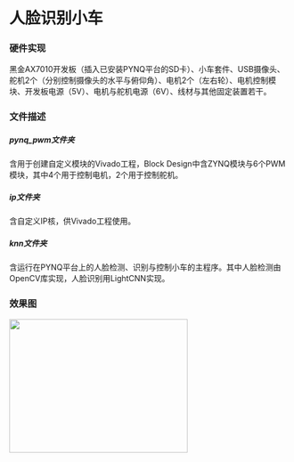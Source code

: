 # 人脸识别小车

### 硬件实现

黑金AX7010开发板（插入已安装PYNQ平台的SD卡）、小车套件、USB摄像头、舵机2个（分别控制摄像头的水平与俯仰角）、电机2个（左右轮）、电机控制模块、开发板电源（5V）、电机与舵机电源（6V）、线材与其他固定装置若干。

### 文件描述

##### pynq_pwm文件夹

含用于创建自定义模块的Vivado工程，Block Design中含ZYNQ模块与6个PWM模块，其中4个用于控制电机，2个用于控制舵机。

##### ip文件夹

含自定义IP核，供Vivado工程使用。

##### knn文件夹

含运行在PYNQ平台上的人脸检测、识别与控制小车的主程序。其中人脸检测由OpenCV库实现，人脸识别用LightCNN实现。

### 效果图

<img width="320" height="240" src="https://github.com/Starman-SWA/readme_img/blob/main/photo_2020-10-25_18-34-00.jpg?raw=true"/>
